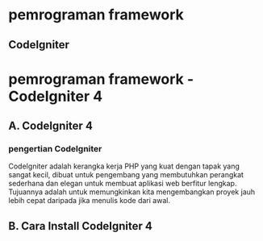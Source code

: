 # pemrograman framework

## CodeIgniter

# pemrograman framework - CodeIgniter 4

## A. CodeIgniter 4

### pengertian CodeIgniter
  CodeIgniter adalah kerangka kerja PHP yang kuat dengan tapak yang sangat kecil, dibuat untuk pengembang yang membutuhkan perangkat sederhana dan elegan untuk membuat aplikasi web berfitur lengkap. Tujuannya adalah untuk memungkinkan kita mengembangkan proyek jauh lebih cepat daripada jika menulis kode dari awal.


## B. Cara Install CodeIgniter 4
